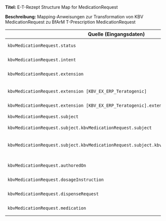 
**Titel:** E-T-Rezept Structure Map for MedicationRequest

**Beschreibung:** Mapping-Anweisungen zur Transformation von KBV MedicationRequest zu BfArM T-Prescription MedicationRequest

| Quelle (Eingangsdaten) | Ziel (Ausgabedaten) | Transformation & Beschreibung |
|------------------------|---------------------|-------------------------------|
| `kbvMedicationRequest.status` | `bfarmMedicationRequest.status` | Setzt den Status auf 'completed' für den digitalen Durchschlag (Verschreibung ist bereits abgeschlossen) |
| `kbvMedicationRequest.intent` | `bfarmMedicationRequest.intent` | Setzt den Intent auf 'order' entsprechend der BfArM-Spezifikation für T-Prescription |
| `kbvMedicationRequest.extension` | `bfarmMedicationRequest.extension` | Mappt T-Rezept spezifische Extensions vom KBV- zum BfArM-Format |
| `kbvMedicationRequest.extension [KBV_EX_ERP_Teratogenic]` | `bfarmMedicationRequest.extension.url` | Kopiert teratogene Extensions für T-Rezept Kennzeichnung<br>→ setzt URL 'https://fhir.kbv.de/StructureDefinition/KBV_EX_ERP_Teratogenic' |
| `kbvMedicationRequest.extension [KBV_EX_ERP_Teratogenic].extension` | `bfarmMedicationRequest.extension.url.extension` | Übernimmt den Wert der teratogenen Extension unverändert |
| `kbvMedicationRequest.subject` | `bfarmMedicationRequest.subject` | Entfernt Patientenbezug durch data-absent-reason Extension für Datenschutz im digitalen Durchschlag |
| `kbvMedicationRequest.subject.kbvMedicationRequest.subject` | `bfarmMedicationRequest.subject.extension` | Erstellt data-absent-reason Extension für Subject |
| `kbvMedicationRequest.subject.kbvMedicationRequest.subject.kbvMedicationRequest.subject` | `bfarmMedicationRequest.subject.extension.url` | Setzt data-absent-reason auf 'not-permitted' um Patientendaten zu anonymisieren<br>→ setzt URL 'http://hl7.org/fhir/StructureDefinition/data-absent-reason' |
| `kbvMedicationRequest.authoredOn` | `bfarmMedicationRequest.authoredOn` | Übernimmt das Verschreibungsdatum unverändert vom KBV MedicationRequest |
| `kbvMedicationRequest.dosageInstruction` | `bfarmMedicationRequest.dosageInstruction` | Kopiert die Dosierungsanweisungen vollständig für den digitalen Durchschlag |
| `kbvMedicationRequest.dispenseRequest` | `bfarmMedicationRequest.dispenseRequest` | Übernimmt Abgabeanweisungen (Menge, Wiederholungen) aus der ursprünglichen Verschreibung |
| `kbvMedicationRequest.medication` | `bfarmMedicationRequest.medication` | Kopiert die Medikamentenreferenz - das referenzierte Medication wird separat gemappt |
